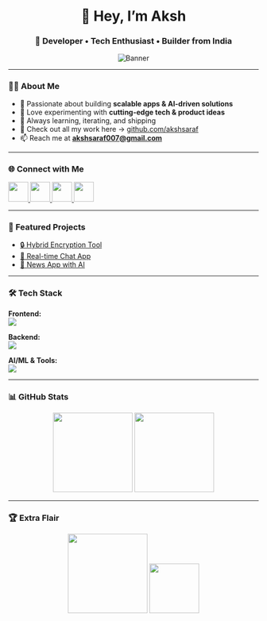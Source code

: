 <h1 align="center">👋 Hey, I’m Aksh</h1>
<h3 align="center">🚀 Developer • Tech Enthusiast • Builder from India</h3>

<!-- Banner -->
<p align="center">
  <img src="https://github.com/akshsaraf/akshsaraf/blob/main/assets/banner.gif" alt="Banner" />
</p>

---

### 🧑‍💻 About Me
- 🧩 Passionate about building **scalable apps & AI-driven solutions**
- 🚀 Love experimenting with **cutting-edge tech & product ideas**
- 📌 Always learning, iterating, and shipping
- 📂 Check out all my work here → [github.com/akshsaraf](https://github.com/akshsaraf)
- 📫 Reach me at **akshsaraf007@gmail.com**

---

### 🌐 Connect with Me
<p>
<a href="https://twitter.com/akshsaraf1" target="_blank">
  <img src="https://skillicons.dev/icons?i=twitter" width="40" />
</a>
<a href="https://instagram.com/akshsaraf7" target="_blank">
  <img src="https://skillicons.dev/icons?i=instagram" width="40" />
</a>
<a href="https://linkedin.com/in/akshsaraf" target="_blank">
  <img src="https://skillicons.dev/icons?i=linkedin" width="40" />
</a>
<a href="https://github.com/akshsaraf" target="_blank">
  <img src="https://skillicons.dev/icons?i=github" width="40" />
</a>
</p>

---

### 🚀 Featured Projects
- [🔒 Hybrid Encryption Tool](https://github.com/akshsaraf/hybrid-encryption)
- [💬 Real-time Chat App](https://github.com/akshsaraf/chat-app)
- [📰 News App with AI](https://github.com/akshsaraf/news-app)

---

### 🛠️ Tech Stack
**Frontend:**  
<img src="https://skillicons.dev/icons?i=html,css,bootstrap,react" />

**Backend:**  
<img src="https://skillicons.dev/icons?i=nodejs,js,python,mongodb,mysql,firebase" />

**AI/ML & Tools:**  
<img src="https://skillicons.dev/icons?i=tensorflow,opencv,git,figma" />

---

### 📊 GitHub Stats
<p align="center">
  <img src="https://github-readme-stats.vercel.app/api?username=akshsaraf&show_icons=true&theme=tokyonight&hide_border=true" height="160"/>
  <img src="https://github-readme-stats.vercel.app/api/top-langs?username=akshsaraf&layout=compact&theme=tokyonight&hide_border=true" height="160"/>
</p>

---

### 🏆 Extra Flair
<p align="center">
  <img src="https://github-readme-streak-stats.herokuapp.com/?user=akshsaraf&theme=tokyonight&hide_border=true" height="160"/>
  <img src="https://github-profile-trophy.vercel.app/?username=akshsaraf&theme=tokyonight&no-frame=true&row=1&column=6" height="100"/>
</p>
